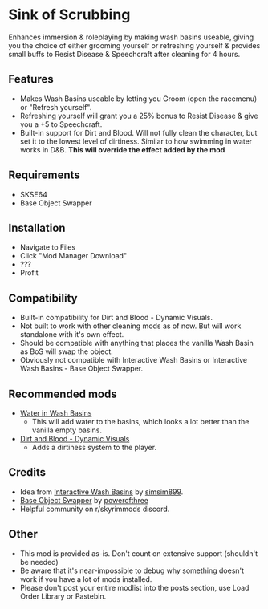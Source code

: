 # Sink of Scrubbing

Enhances immersion & roleplaying by making wash basins useable, giving you the choice of either grooming yourself or refreshing yourself & provides small buffs to Resist Disease & Speechcraft after cleaning for 4 hours.

## Features

- Makes Wash Basins useable by letting you Groom (open the racemenu) or "Refresh yourself".
- Refreshing yourself will grant you a 25% bonus to Resist Disease & give you a +5 to Speechcraft.
- Built-in support for Dirt and Blood. Will not fully clean the character, but set it to the lowest level of dirtiness. Similar to how swimming in water works in D&B. **This will override the effect added by the mod**

## Requirements

- SKSE64
- Base Object Swapper

## Installation

- Navigate to Files
- Click "Mod Manager Download"
- ???
- Profit

## Compatibility

- Built-in compatibility for Dirt and Blood - Dynamic Visuals.
- Not built to work with other cleaning mods as of now. But will work standalone with it's own effect.
- Should be compatible with anything that places the vanilla Wash Basin as BoS will swap the object.
- Obviously not compatible with Interactive Wash Basins or Interactive Wash Basins - Base Object Swapper.

## Recommended mods

- [Water in Wash Basins](https://www.nexusmods.com/skyrimspecialedition/mods/59333)
	- This will add water to the basins, which looks a lot better than the vanilla empty basins.
- [Dirt and Blood - Dynamic Visuals](https://www.nexusmods.com/skyrimspecialedition/mods/38886)
	- Adds a dirtiness system to the player.

## Credits

- Idea from [Interactive Wash Basins](https://www.nexusmods.com/skyrimspecialedition/mods/56039) by [simsim899](https://www.nexusmods.com/skyrimspecialedition/users/8345545?tab=user+files).
- [Base Object Swapper](https://www.nexusmods.com/skyrimspecialedition/mods/60805) by [powerofthree](https://www.nexusmods.com/skyrimspecialedition/users/2148728?tab=user+files)
- Helpful community on r/skyrimmods discord.

## Other

- This mod is provided as-is. Don't count on extensive support (shouldn't be needed)
- Be aware that it's near-impossible to debug why something doesn't work if you have a lot of mods installed.
- Please don't post your entire modlist into the posts section, use Load Order Library or Pastebin. 
